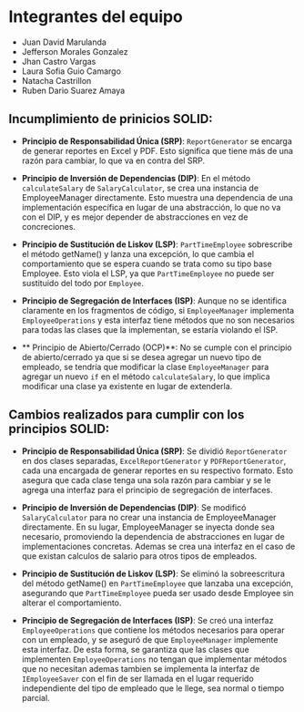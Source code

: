# Integrantes del equipo
- Juan David Marulanda
- Jefferson Morales Gonzalez
- Jhan Castro Vargas
- Laura Sofia Guio Camargo
- Natacha Castrillon
- Ruben Dario Suarez Amaya


## Incumplimiento de prinicios SOLID:

- **Principio de Responsabilidad Única (SRP)**: `ReportGenerator` se encarga de generar reportes en Excel y PDF. Esto significa que tiene más de una razón para cambiar, lo que va en contra del SRP.

- **Principio de Inversión de Dependencias (DIP)**: En el método `calculateSalary` de `SalaryCalculator`, se crea una instancia de EmployeeManager directamente. Esto muestra una  dependencia de una implementación específica en lugar de una abstracción, lo que no va  con el DIP, y es mejor depender de abstracciones en vez de concreciones.

- **Principio de Sustitución de Liskov (LSP)**: `PartTimeEmployee` sobrescribe el método getName() y lanza una excepción, lo que cambia el comportamiento que se espera cuando se trata como su tipo base Employee. Esto viola el LSP, ya que `PartTimeEmployee` no puede ser  sustituido del todo por `Employee`.

- **Principio de Segregación de Interfaces (ISP)**: Aunque no se identifica claramente en los fragmentos de código, si `EmployeeManager` implementa `EmployeeOperations` y esta interfaz tiene métodos que no son necesarios para todas las clases que la implementan, se estaría violando el ISP.

- ** Principio de Abierto/Cerrado (OCP)**: No se cumple con el principio de abierto/cerrado ya que si se desea agregar un nuevo tipo de empleado, se tendría que modificar la clase `EmployeeManager` para agregar un nuevo `if` en el método `calculateSalary`, lo que implica modificar una clase ya existente en lugar de extenderla.



## Cambios realizados para cumplir con los principios SOLID:

- **Principio de Responsabilidad Única (SRP)**: Se dividió `ReportGenerator` en dos clases separadas, `ExcelReportGenerator` y `PDFReportGenerator`, cada una encargada de generar reportes en su respectivo formato. Esto asegura que cada clase tenga una sola razón para cambiar y se le agrega una interfaz para el principio de segregación de interfaces.

- **Principio de Inversión de Dependencias (DIP)**: Se modificó `SalaryCalculator` para no crear una instancia de EmployeeManager directamente. En su lugar, EmployeeManager se inyecta donde sea necesario, promoviendo la dependencia de abstracciones en lugar de implementaciones concretas. Ademas se crea una interfaz en el caso de que existan calculos de salario para otros tipos de empleados.

- **Principio de Sustitución de Liskov (LSP)**: Se eliminó la sobreescritura del método getName() en `PartTimeEmployee` que lanzaba una excepción, asegurando que `PartTimeEmployee` pueda ser usado desde Employee sin alterar el comportamiento.

- **Principio de Segregación de Interfaces (ISP)**: Se creó una interfaz `EmployeeOperations` que contiene los métodos necesarios para operar con un empleado, y se aseguró de que `EmployeeManager` implemente esta interfaz. De esta forma, se garantiza que las clases que implementen `EmployeeOperations` no tengan que implementar métodos que no necesitan ademas tambien se implementa la interfaz de `IEmployeeSaver` con el fin de ser llamada en el lugar requerido independiente del tipo de empleado que le llege, sea normal o tiempo parcial.
